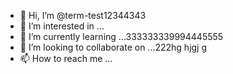 - 👋 Hi, I’m @term-test12344343
- 👀 I’m interested in ...
- 🌱 I’m currently learning ...333333339994445555
- 💞️ I’m looking to collaborate on ...222hg hjgj g
- 📫 How to reach me ...

<!---
term-test123/term-test123 is a ✨ special ✨ repository because its `README.md` (this file) appears on your GitHub profile.
You can click the Preview link to take a look at your changes.
--->
